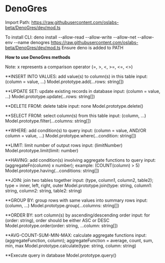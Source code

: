 # DenoGres
Import Path: https://raw.githubusercontent.com/oslabs-beta/DenoGres/dev/mod.ts

To install CLI: deno install --allow-read --allow-write --allow-net --allow-env --name denogres https://raw.githubusercontent.com/oslabs-beta/DenoGres/dev/mod.ts
Ensure deno is added to PATH

**How to use DenoGres methods**
 
Note: x represents a comparison operator (=, >, <, >=, <=, <>)

**INSERT INTO VALUES: add value(s) to column(s) in this table
input: (column = value, ...)
Model.prototype.add(...rows: string[])

**UPDATE SET: update existing records in database
input: (column = value, ...)
Model.prototype.update(...rows: string[])

**DELETE FROM: delete table
input: none
Model.prototype.delete()

**SELECT FROM: select column(s) from this table
input: (column, ...)
Model.prototype.filter(...columns: string[])

**WHERE: add condition(s) to query
input: (column = value, AND/OR column = value, ...)
Model.prototype.where(...condition: string[])

**LIMIT: limit number of output rows
input: (limitNumber)
Model.prototype.limit(limit: number)

**HAVING: add condition(s) involving aggregate functions to query
input: (aggregateFn(column) x number); example: (COUNT(column) > 5)
Model.prototype.having(...conditions: string[])

**JOIN: join two tables together
input: (type, column1, column2, table2); type = inner, left, right, outer
Model.prototype.join(type: string, column1: string, column2: string, table2: string)

**GROUP BY: group rows with same values into summary rows
input: (column, ...)
Model.prototype.group(...columns: string[])

**ORDER BY: sort column(s) by ascending/descending order
input: for (order: string), order should be either ASC or DESC
Model.prototype.order(order: string, ...column: string[])

**AVG-COUNT-SUM-MIN-MAX: calculate aggregate functions
input: (aggregateFunction, column); aggregateFunction = average, count, sum, min, max
Model.prototype.calculate(type: string, column: string) 

**Execute query in database
Model.prototype.query()